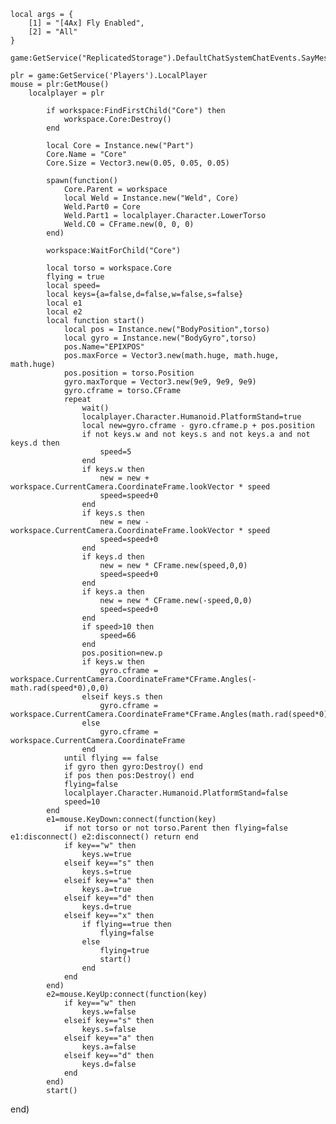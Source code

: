 	local args = {
		[1] = "[4Ax] Fly Enabled",
		[2] = "All"
	}
	
	game:GetService("ReplicatedStorage").DefaultChatSystemChatEvents.SayMessageRequest:FireServer(unpack(args))
	
	plr = game:GetService('Players').LocalPlayer
	mouse = plr:GetMouse()
		localplayer = plr
			
			if workspace:FindFirstChild("Core") then
				workspace.Core:Destroy()
			end
			
			local Core = Instance.new("Part")
			Core.Name = "Core"
			Core.Size = Vector3.new(0.05, 0.05, 0.05)
	
			spawn(function()
				Core.Parent = workspace
				local Weld = Instance.new("Weld", Core)
				Weld.Part0 = Core
				Weld.Part1 = localplayer.Character.LowerTorso
				Weld.C0 = CFrame.new(0, 0, 0)
			end)
			
			workspace:WaitForChild("Core")
			
			local torso = workspace.Core
			flying = true
			local speed=
			local keys={a=false,d=false,w=false,s=false} 
			local e1
			local e2
			local function start()
				local pos = Instance.new("BodyPosition",torso)
				local gyro = Instance.new("BodyGyro",torso)
				pos.Name="EPIXPOS"
				pos.maxForce = Vector3.new(math.huge, math.huge, math.huge)
				pos.position = torso.Position
				gyro.maxTorque = Vector3.new(9e9, 9e9, 9e9) 
				gyro.cframe = torso.CFrame
				repeat
					wait()
					localplayer.Character.Humanoid.PlatformStand=true
					local new=gyro.cframe - gyro.cframe.p + pos.position
					if not keys.w and not keys.s and not keys.a and not keys.d then
						speed=5
					end
					if keys.w then 
						new = new + workspace.CurrentCamera.CoordinateFrame.lookVector * speed
						speed=speed+0
					end
					if keys.s then 
						new = new - workspace.CurrentCamera.CoordinateFrame.lookVector * speed
						speed=speed+0
					end
					if keys.d then 
						new = new * CFrame.new(speed,0,0)
						speed=speed+0
					end
					if keys.a then 
						new = new * CFrame.new(-speed,0,0)
						speed=speed+0
					end
					if speed>10 then
						speed=66
					end
					pos.position=new.p
					if keys.w then
						gyro.cframe = workspace.CurrentCamera.CoordinateFrame*CFrame.Angles(-math.rad(speed*0),0,0)
					elseif keys.s then
						gyro.cframe = workspace.CurrentCamera.CoordinateFrame*CFrame.Angles(math.rad(speed*0),0,0)
					else
						gyro.cframe = workspace.CurrentCamera.CoordinateFrame
					end
				until flying == false
				if gyro then gyro:Destroy() end
				if pos then pos:Destroy() end
				flying=false
				localplayer.Character.Humanoid.PlatformStand=false
				speed=10
			end
			e1=mouse.KeyDown:connect(function(key)
				if not torso or not torso.Parent then flying=false e1:disconnect() e2:disconnect() return end
				if key=="w" then
					keys.w=true
				elseif key=="s" then
					keys.s=true
				elseif key=="a" then
					keys.a=true
				elseif key=="d" then
					keys.d=true
				elseif key=="x" then
					if flying==true then
						flying=false
					else
						flying=true
						start()
					end
				end
			end)
			e2=mouse.KeyUp:connect(function(key)
				if key=="w" then
					keys.w=false
				elseif key=="s" then
					keys.s=false
				elseif key=="a" then
					keys.a=false
				elseif key=="d" then
					keys.d=false
				end
			end)
			start()
end)
